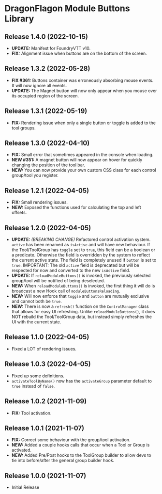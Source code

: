 # DragonFlagon Module Buttons Library

## Release 1.4.0 (2022-10-15)
- **UPDATE:** Manifest for FoundryVTT v10.
- **FIX:** Alignment issue when buttons are on the bottom of the screen.

## Release 1.3.2 (2022-05-28)
- **FIX #361:** Buttons container was erroneously absorbing mouse events. It will now ignore all events.
- **UPDATE:** The Magnet button will now only appear when you mouse over its occupied region of the screen.

## Release 1.3.1 (2022-05-19)
- **FIX:** Rendering issue when only a single button or toggle is added to the tool groups.

## Release 1.3.0 (2022-04-10)
- **FIX:** Small error that sometimes appeared in the console when loading.
- **NEW #351:** A magnet button will now appear on hover for quickly changing the position of the tool bar.
- **NEW:** You can now provide your own custom CSS class for each control group/tool you register.

## Release 1.2.1 (2022-04-05)
- **FIX:** Small rendering issues.
- **NEW:** Exposed the functions used for calculating the top and left offsets.

## Release 1.2.0 (2022-04-05)
- **UPDATE:** _(BREAKING CHANGE)_ Refactored control activation system. `active` has been renamed as `isActive` and will have new behaviour. If the Tool/ToolGroup has `toggle` set to `true`, this field can be a boolean or a predicate. Otherwise the field is overridden by the system to reflect the current active state. The field is completely unused if `button` is set to `true`. IMPORTANT: The old `active` field is deprecated but will be respected for now and converted to the new `isActive` field.
- **UPDATE:** If `reloadModuleButtons()` is invoked, the previously selected group/tool will be notified of being deselected.
- **NEW:** When `reloadModuleButtons()` is invoked, the first thing it will do is broadcast a new Hook call of `moduleButtonsReloading`.
- **NEW:** Will now enforce that `toggle` and `button` are mutually exclusive and cannot both be `true`.
- **NEW:** There is now a `refresh()` function on the `ControlManager` class that allows for easy UI refreshing. Unlike `reloadModuleButtons()`, it does NOT rebuild the Tool/ToolGroup data, but instead simply refreshes the UI with the current state.

## Release 1.1.0 (2022-04-05)
- Fixed a LOT of rendering issues.

## Release 1.0.3 (2022-04-05)
- Fixed up some definitions.
- `activateToolByName()` now has the `activateGroup` parameter default to `true` instead of `false`.

## Release 1.0.2 (2021-11-09)
- **FIX:** Tool activation.

## Release 1.0.1 (2021-11-07)
- **FIX:** Correct some behaviour with the group/tool activation.
- **NEW:** Added a couple hooks calls that occur when a Tool or Group is activated.
- **NEW:** Added Pre/Post hooks to the ToolGroup builder to allow devs to tie into before/after the general group builder hook.

## Release 1.0.0 (2021-11-07)
- Initial Release